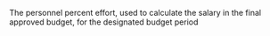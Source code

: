 The personnel percent effort, used to calculate the salary in the final approved budget, for the designated budget period
